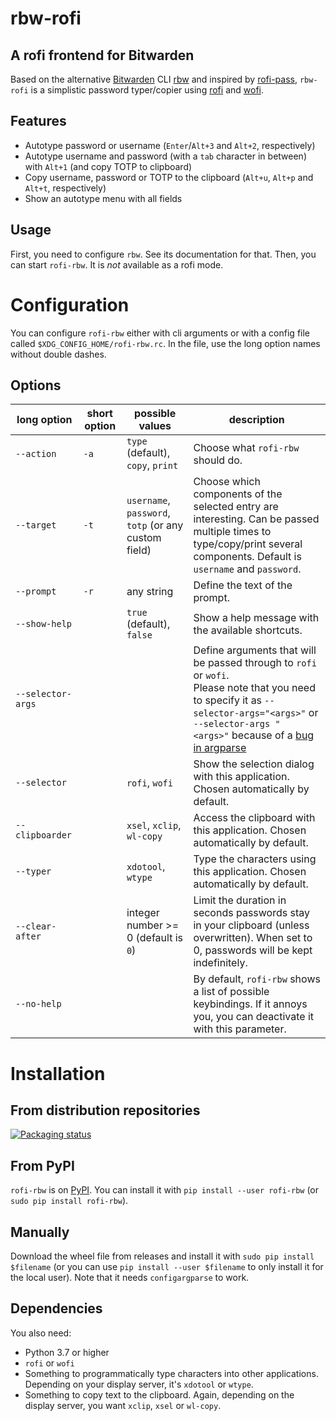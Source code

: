 # rbw-rofi
## A rofi frontend for Bitwarden

Based on the alternative [Bitwarden](https://bitwarden.com/) CLI [rbw](https://github.com/doy/rbw/) and inspired by [rofi-pass](https://github.com/carnager/rofi-pass), `rbw-rofi` is a simplistic password typer/copier using [rofi](https://github.com/davatorium/rofi) and [wofi](https://hg.sr.ht/~scoopta/wofi).

## Features
- Autotype password or username (`Enter`/`Alt+3` and `Alt+2`, respectively)
- Autotype username and password (with a `tab` character in between) with `Alt+1` (and copy TOTP to clipboard)
- Copy username, password or TOTP to the clipboard (`Alt+u`, `Alt+p` and `Alt+t`, respectively)
- Show an autotype menu with all fields

## Usage
First, you need to configure `rbw`. See its documentation for that.
Then, you can start `rofi-rbw`. It is *not* available as a rofi mode.

# Configuration
You can configure `rofi-rbw` either with cli arguments or with a config file called `$XDG_CONFIG_HOME/rofi-rbw.rc`. In the file, use the long option names without double dashes.

## Options

| long option       | short option | possible values                                      | description                                                                                                                                                                                                                                    |
|-------------------|--------------|------------------------------------------------------|------------------------------------------------------------------------------------------------------------------------------------------------------------------------------------------------------------------------------------------------|
| `--action`        | `-a`         | `type` (default), `copy`, `print`                    | Choose what `rofi-rbw` should do.                                                                                                                                                                                                              |
| `--target`        | `-t`         | `username`, `password`, `totp` (or any custom field) | Choose which components of the selected entry are interesting. Can be passed multiple times to type/copy/print several components. Default is `username` and `password`.                                                                       |
| `--prompt`        | `-r`         | any string                                           | Define the text of the prompt.                                                                                                                                                                                                                 |
| `--show-help`     |              | `true` (default), `false`                            | Show a help message with the available shortcuts.                                                                                                                                                                                              |
| `--selector-args` |              |                                                      | Define arguments that will be passed through to `rofi` or `wofi`.<br/>Please note that you need to specify it as `--selector-args="<args>"` or `--selector-args " <args>"` because of a [bug in argparse](`https://bugs.python.org/issue9334`) |
| `--selector`      |              | `rofi`, `wofi`                                       | Show the selection dialog with this application. Chosen automatically by default.                                                                                                                                                              |
| `--clipboarder`   |              | `xsel`, `xclip`, `wl-copy`                           | Access the clipboard with this application. Chosen automatically by default.                                                                                                                                                                   |
| `--typer`         |              | `xdotool`, `wtype`                                   | Type the characters using this application. Chosen automatically by default.                                                                                                                                                                   |
| `--clear-after`   |              | integer number >= 0 (default is `0`)                 | Limit the duration in seconds passwords stay in your clipboard (unless overwritten). When set to 0, passwords will be kept indefinitely.                                                                                                       |
| `--no-help`       |              |                                                      | By default, `rofi-rbw` shows a list of possible keybindings. If it annoys you, you can deactivate it with this parameter.                                                                                                                      |

# Installation

## From distribution repositories
[![Packaging status](https://repology.org/badge/vertical-allrepos/rofi-rbw.svg)](https://repology.org/project/rofi-rbw/versions)

## From PyPI
`rofi-rbw` is on [PyPI](https://pypi.org/project/rofi-rbw/). You can install it with `pip install --user rofi-rbw` (or `sudo pip install rofi-rbw`).

## Manually
Download the wheel file from releases and install it with  `sudo pip install $filename` (or you can use `pip install --user $filename` to only install it for the local user).
Note that it needs `configargparse` to work.

## Dependencies
You also need:
- Python 3.7 or higher
- `rofi` or `wofi`
- Something to programmatically type characters into other applications. Depending on your display server, it's `xdotool` or `wtype`.
- Something to copy text to the clipboard. Again, depending on the display server, you want `xclip`, `xsel` or `wl-copy`.
